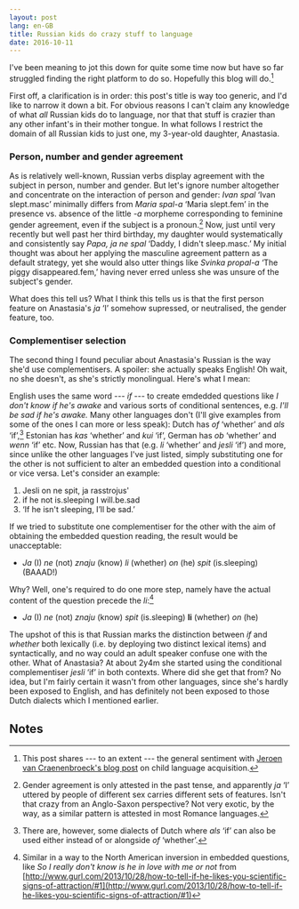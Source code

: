 ```yaml
---
layout: post
lang: en-GB
title: Russian kids do crazy stuff to language
date: 2016-10-11
---
```


I've been meaning to jot this down for quite some time now but have so far struggled finding the right platform to do so. Hopefully this blog will do.[^1]

First off, a clarification is in order: this post's title is way too generic, and I'd like to narrow it down a bit. For obvious reasons I can't claim any knowledge of what *all* Russian kids do to language, nor that that stuff is crazier than any other infant's in their mother tongue. In what follows I restrict the domain of all Russian kids to just one, my 3-year-old daughter, Anastasia.

### Person, number and gender agreement ###

As is relatively well-known, Russian verbs display agreement with the subject in person, number and gender. But let's ignore number altogether and concentrate on the interaction of person and gender: *Ivan spal* ‘Ivan slept.<font style="font-feature-settings: 'smcp'">masc</font>’ minimally differs from *Maria spal-a* ‘Maria slept.<font style="font-feature-settings: 'smcp'">fem</font>’ in the presence vs. absence of the little *-a* morpheme corresponding to feminine gender agreement, even if the subject is a pronoun.[^2] Now, just until very recently but well past her third birthday, my daughter would systematically and consistently say *Papa, ja ne spal* ‘Daddy, I didn't sleep.<font style="font-feature-settings: 'smcp'">masc</font>.’ My initial thought was about her applying the masculine agreement pattern as a default strategy, yet she would also utter things like *Svinka propal-a* ‘The piggy disappeared.<font style="font-feature-settings: 'smcp'">fem</font>,’ having never erred unless she was unsure of the subject's gender. 

What does this tell us? What I think this tells us is that the first person feature on Anastasia's *ja* ‘I’ somehow supressed, or neutralised, the gender feature, too.

### Complementiser selection ###

The second thing I found peculiar about Anastasia's Russian is the way she'd use complementisers. A spoiler: she actually speaks English! Oh wait, no she doesn't, as she's strictly monolingual. Here's what I mean:

English uses the same word --- *if* --- to create emdedded questions like *I don't know if he's awake* and various sorts of conditional sentences, e.g. *I'll be sad if he's awake.* Many other languages don't (I'll give examples from some of the ones I can more or less speak): Dutch has *of* ‘whether’ and *als* ‘if’,[^3] Estonian has *kas* ‘whether’ and *kui* ‘if’, German has *ob* ‘whether’ and *wenn* ‘if’ etc. Now, Russian has that (e.g. *li* ‘whether’ and *jesli* ‘if’) and more, since unlike the other languages I've just listed, simply substituting one for the other is not sufficient to alter an embedded question into a conditional or vice versa. Let's consider an example:

<ol data-gloss>
<li>Jesli on ne spit, ja rasstrojus'</li>
<li>if he not is.sleeping I will.be.sad</li>
<li>‘If he isn't sleeping, I’ll be sad.’</li>
</ol>

If we tried to substitute one complementiser for the other with the aim of obtaining the embedded question reading, the result would be unacceptable:

* *Ja* (I) *ne* (not) *znaju* (know) *li* (whether) *on* (he) *spit* (is.sleeping) (BAAAD!)

Why? Well, one's required to do one more step, namely have the actual content of the question precede the *li*:[^4]

* *Ja* (I) *ne* (not) *znaju* (know) *spit* (is.sleeping) **li** (whether) *on* (he)

The upshot of this is that Russian marks the distinction between *if* and *whether* both lexically (i.e. by deploying two distinct lexical items) and syntactically, and no way could an adult speaker confuse one with the other. What of Anastasia? At about 2y4m she started using the conditional complementiser *jesli* ‘if’ in both contexts. Where did she get that from? No idea, but I'm fairly certain it wasn't from other languages, since she's hardly been exposed to English, and has definitely not been exposed to those Dutch dialects which I mentioned earlier.

## Notes ##

[^1]: This post shares --- to an extent --- the general sentiment with [Jeroen van Craenenbroeck's blog post](http://jeroenvancraenenbroeck.net/blog/2014/11/9/eliass-adventures-in-comp-agreement-land) on child language acquisition.

[^2]: Gender agreement is only attested in the past tense, and apparently *ja* ‘I’ uttered by people of different sex carries different sets of features. Isn't that crazy from an Anglo-Saxon perspective? Not very exotic, by the way, as a similar pattern is attested in most Romance languages.

[^3]: There are, however, some dialects of Dutch where *als* ‘if’ can also be used either instead of or alongside *of* ‘whether’. 

[^4]: Similar in a way to the North American inversion in embedded questions, like *So I really don't know is he in love with me or not* from [http://www.gurl.com/2013/10/28/how-to-tell-if-he-likes-you-scientific-signs-of-attraction/#1](http://www.gurl.com/2013/10/28/how-to-tell-if-he-likes-you-scientific-signs-of-attraction/#1)




